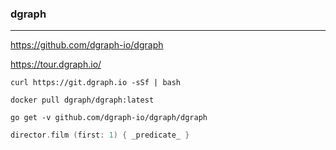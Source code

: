 ### dgraph
---
https://github.com/dgraph-io/dgraph

https://tour.dgraph.io/

```
curl https://git.dgraph.io -sSf | bash

docker pull dgraph/dgraph:latest

go get -v github.com/dgraph-io/dgraph/dgraph
```

```go
director.film (first: 1) { _predicate_ } 
```

```
```



